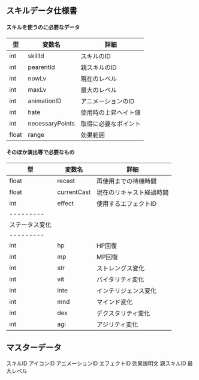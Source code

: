 ## スキルデータ仕様書

#### スキルを使うのに必要なデータ
|型|変数名|詳細|
| ------- | --------- | ----------- |
|int|skillId|スキルのID|
|int|pearentId|親スキルのID|
|int|nowLv|現在のレベル|
|int|maxLv|最大のレベル|
|int|animationID|アニメーションのID|
|int|hate|使用時の上昇ヘイト値|
|int|necessaryPoints|取得に必要なポイント|
|float|range|効果範囲|



#### そのほか演出等で必要なもの

|型|変数名|詳細|
| --- | ---- | ----- |
|float|recast|再使用までの待機時間|
|float|currentCast|現在のリキャスト経過時間|
|int|effect|使用するエフェクトID|
|---------|
|ステータス変化|
|---------|
|int|hp|HP回復|
|int|mp|MP回復|
|int|str|ストレングス変化|
|int|vit|バイタリティ変化|
|int|inte|インテリジェンス変化|
|int|mnd|マインド変化|
|int|dex|デクスタリティ変化|
|int|agi|アジリティ変化|



## マスターデータ
スキルID
アイコンID
アニメーションID
エフェクトID
効果説明文
親スキルID
最大レベル


